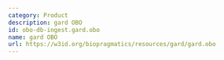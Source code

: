```yaml
---
category: Product
description: gard OBO
id: obo-db-ingest.gard.obo
name: gard OBO
url: https://w3id.org/biopragmatics/resources/gard/gard.obo
---
```

